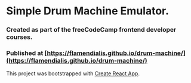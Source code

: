 # Simple Drum Machine Emulator.
### Created as part of the freeCodeCamp frontend developer courses.

### Published at [https://flamendialis.github.io/drum-machine/](https://flamendialis.github.io/drum-machine/)

This project was bootstrapped with [Create React App](https://github.com/facebook/create-react-app).

